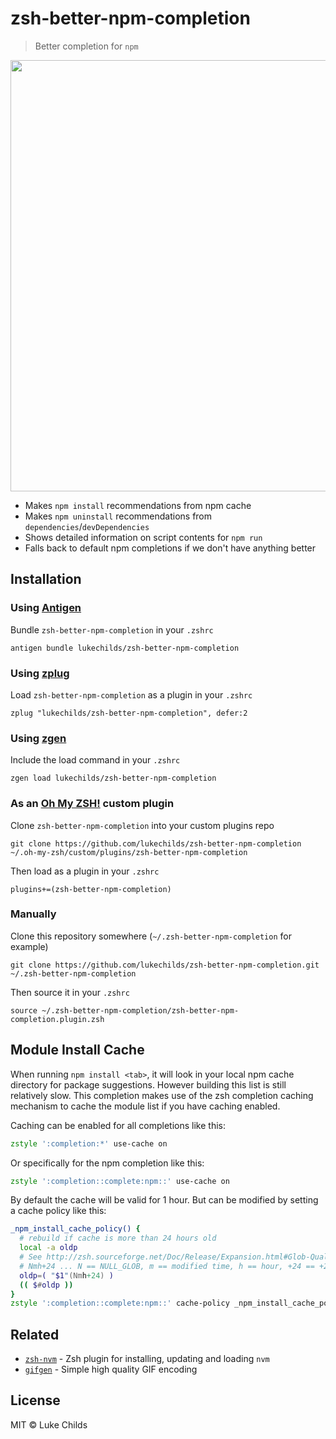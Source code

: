 # zsh-better-npm-completion

> Better completion for `npm`

<img src="demo.gif" width="690">

* Makes `npm install` recommendations from npm cache
* Makes `npm uninstall` recommendations from `dependencies`/`devDependencies`
* Shows detailed information on script contents for `npm run`
* Falls back to default npm completions if we don't have anything better

## Installation

### Using [Antigen](https://github.com/zsh-users/antigen)

Bundle `zsh-better-npm-completion` in your `.zshrc`

```shell
antigen bundle lukechilds/zsh-better-npm-completion
```

### Using [zplug](https://github.com/b4b4r07/zplug)
Load `zsh-better-npm-completion` as a plugin in your `.zshrc`

```shell
zplug "lukechilds/zsh-better-npm-completion", defer:2

```
### Using [zgen](https://github.com/tarjoilija/zgen)

Include the load command in your `.zshrc`

```shell
zgen load lukechilds/zsh-better-npm-completion
```

### As an [Oh My ZSH!](https://github.com/robbyrussell/oh-my-zsh) custom plugin

Clone `zsh-better-npm-completion` into your custom plugins repo

```shell
git clone https://github.com/lukechilds/zsh-better-npm-completion ~/.oh-my-zsh/custom/plugins/zsh-better-npm-completion
```
Then load as a plugin in your `.zshrc`

```shell
plugins+=(zsh-better-npm-completion)
```

### Manually
Clone this repository somewhere (`~/.zsh-better-npm-completion` for example)

```shell
git clone https://github.com/lukechilds/zsh-better-npm-completion.git ~/.zsh-better-npm-completion
```
Then source it in your `.zshrc`

```shell
source ~/.zsh-better-npm-completion/zsh-better-npm-completion.plugin.zsh
```

## Module Install Cache

When running `npm install <tab>`, it will look in your local npm cache directory for package suggestions. 
However building this list is still relatively slow. This completion makes use of the zsh completion
caching mechanism to cache the module list if you have caching enabled.

Caching can be enabled for all completions like this:

```zsh
zstyle ':completion:*' use-cache on
```

Or specifically for the npm completion like this:

```zsh
zstyle ':completion::complete:npm::' use-cache on
```

By default the cache will be valid for 1 hour. But can be modified by setting a cache policy like this:

```zsh
_npm_install_cache_policy() {
  # rebuild if cache is more than 24 hours old
  local -a oldp
  # See http://zsh.sourceforge.net/Doc/Release/Expansion.html#Glob-Qualifiers
  # Nmh+24 ... N == NULL_GLOB, m == modified time, h == hour, +24 == +24 units (i.e. [M]onth, [w]weeks, [h]ours, [m]inutes, [s]econds)
  oldp=( "$1"(Nmh+24) )
  (( $#oldp ))
}
zstyle ':completion::complete:npm::' cache-policy _npm_install_cache_policy
```


## Related

- [`zsh-nvm`](https://github.com/lukechilds/zsh-nvm) - Zsh plugin for installing, updating and loading `nvm`
- [`gifgen`](https://github.com/lukechilds/gifgen) - Simple high quality GIF encoding 

## License

MIT © Luke Childs
